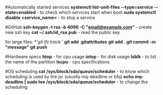 #Automatically started services
**systemctl list-unit-files --type=service --state=enabled** - to check which services start when boot
**sudo systemctl disable <service_name>** - to stop a service

#GitHub
**ssh-keygen -t rsa -b 4096 -C "email@example.com"** - create new ssh key
**cat ~/.ssh/id_rsa.pub** - read the public key

for large files:
**'git lfs track *'**
**git add .gitattributes**
**git add .**
**git commit -m "message"**
**git push**

#Hardware specs
**htop** - for cpu usage
**iotop** - for disk usage
**lsblk** - to list the name of the partition
**lscpu** - cpu specifications

#OS scheduling
**cat /sys/block/sda/queue/scheduler** - to know which scheduling is used by the pc (ususlly mq-deadline or bfq)
**echo mq-deadline | sudo tee /sys/block/sda/queue/scheduler** - to change the scheduling



